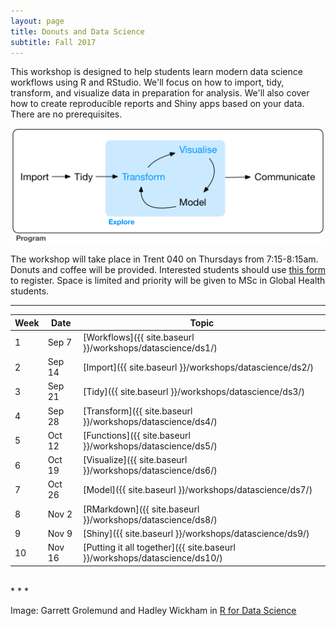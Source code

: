 ```yaml
---
layout: page
title: Donuts and Data Science 
subtitle: Fall 2017
---
```


This workshop is designed to help students learn modern data science workflows using R and RStudio. We'll focus on how to import, tidy, transform, and visualize data in preparation for analysis. We'll also cover how to create reproducible reports and Shiny apps based on your data. There are no prerequisites. 

<p align="center">
<img src="/img/tidy.png" style="width: 500px;"/>
</p>

The workshop will take place in Trent 040 on Thursdays from 7:15-8:15am. Donuts and coffee will be provided. Interested students should use [this form](https://goo.gl/forms/CQGqQghSVmG8vXQU2) to register. Space is limited and priority will be given to MSc in Global Health students.

* * * 

| Week | Date    | Topic             | 
|------|---------|---------------------|
| 1    | Sep 7 | [Workflows]({{ site.baseurl }}/workshops/datascience/ds1/) |
| 2    | Sep 14 | [Import]({{ site.baseurl }}/workshops/datascience/ds2/) |
| 3    | Sep 21 | [Tidy]({{ site.baseurl }}/workshops/datascience/ds3/) |
| 4    | Sep 28 | [Transform]({{ site.baseurl }}/workshops/datascience/ds4/) |
| 5    | Oct 12 | [Functions]({{ site.baseurl }}/workshops/datascience/ds5/) |
| 6    | Oct 19 | [Visualize]({{ site.baseurl }}/workshops/datascience/ds6/) |
| 7    | Oct 26 | [Model]({{ site.baseurl }}/workshops/datascience/ds7/) |
| 8    | Nov 2 | [RMarkdown]({{ site.baseurl }}/workshops/datascience/ds8/) |
| 9    | Nov 9 | [Shiny]({{ site.baseurl }}/workshops/datascience/ds9/) |
| 10    | Nov 16 | [Putting it all together]({{ site.baseurl }}/workshops/datascience/ds10/) |

<br>
* * *

Image: Garrett Grolemund and Hadley Wickham in [R for Data Science](http://r4ds.had.co.nz/)